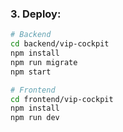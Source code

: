 ### **3. Deploy:**

```bash
# Backend
cd backend/vip-cockpit
npm install
npm run migrate
npm start

# Frontend
cd frontend/vip-cockpit
npm install
npm run dev
```

